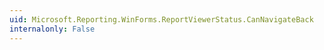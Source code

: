 ```yaml
---
uid: Microsoft.Reporting.WinForms.ReportViewerStatus.CanNavigateBack
internalonly: False
---
```

